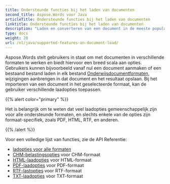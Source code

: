 ```yaml
---
title: Ondersteunde functies bij het laden van documenten
second_title: Aspose.Words voor Java
articleTitle: Ondersteunde functies bij het laden van documenten
linktitle: Ondersteunde functies bij het laden van documenten
description: "Laden en converteren van een document in de meeste populaire formaten en ondersteunt veel van Microsoft Word Eigenschappen."
type: docs
weight: 20
url: /nl/java/supported-features-on-document-load/
---
```


Aspose.Words stelt gebruikers in staat om met documenten in verschillende formaten te werken en biedt hiervoor een breed scala aan opties. Gebruikers kunnen bijvoorbeeld vanaf nul een document aanmaken of een bestaand bestand laden in elk bestand [Onderwijsdocumentformaten](/words/nl/java/supported-document-formats/), wijzigingen aanbrengen in dat document en het resultaat opslaan. Bij het importeren van een document in het geselecteerde formaat, kan de gebruiker verschillende laadopties toepassen.

{{% alert color="primary" %}}

Het is belangrijk om te weten dat veel laadopties gemeenschappelijk zijn voor alle ondersteunde formaten, en slechts enkele van de opties zijn formaat-specifiek, zoals PDF, HTML, RTF, en anderen.

{{% /alert %}}

Voor een volledige lijst van functies, zie de API Referentie:

- [ladopties voor alle formaten](https://reference.aspose.com/words/java/com.aspose.words/loadoptions/)
- [CHM-belastingsopties](https://reference.aspose.com/words/java/com.aspose.words/chmloadoptions/) voor CHM-formaat
- [HTML-laadopties](https://reference.aspose.com/words/java/com.aspose.words/htmlloadoptions/) voor HTML-formaat
- [PDF-laadopties](https://reference.aspose.com/words/java/com.aspose.words/pdfloadoptions/) voor PDF-formaat
- [RTF-lastopties](https://reference.aspose.com/words/java/com.aspose.words/rtfloadoptions/) voor RTF-formaat
- [TXT-laadopties](https://reference.aspose.com/words/java/com.aspose.words/txtloadoptions/) voor TXT-formaat